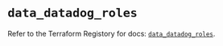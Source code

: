 # `data_datadog_roles`

Refer to the Terraform Registory for docs: [`data_datadog_roles`](https://registry.terraform.io/providers/datadog/datadog/3.33.0/docs/data-sources/roles).
